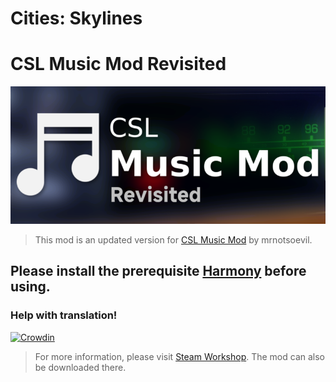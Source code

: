 # Cities: Skylines
# CSL Music Mod Revisited
![Logo](./Readme_Resources/logo.png)

> This mod is an updated version for [CSL Music Mod](https://github.com/mrnotsoevil/CSLMusicMod) by mrnotsoevil.

## Please install the prerequisite [Harmony](https://github.com/boformer/CitiesHarmony/releases/latest) before using.

### Help with translation!
[![Crowdin](https://badges.crowdin.net/csl-music-mod-revisited/localized.svg)](https://crowdin.com/project/csl-music-mod-revisited)

> For more information, please visit [Steam Workshop](https://steamcommunity.com/sharedfiles/filedetails/?id=3567203713). The mod can also be downloaded there.
